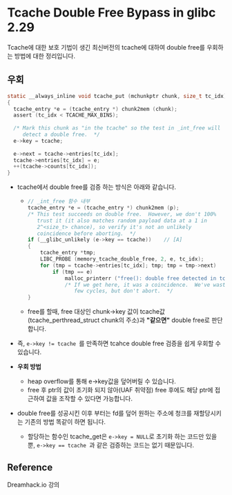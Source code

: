 # Tcache Double Free Bypass in glibc 2.29

Tcache에 대한 보호 기법이 생긴 최신버전의 tcache에 대하여 double free를 우회하는 방법에 대한 정리입니다.



## 우회

```C
static __always_inline void tcache_put (mchunkptr chunk, size_t tc_idx)
{
  tcache_entry *e = (tcache_entry *) chunk2mem (chunk);
  assert (tc_idx < TCACHE_MAX_BINS);
    
  /* Mark this chunk as "in the tcache" so the test in _int_free will
     detect a double free.  */
  e->key = tcache;
    
  e->next = tcache->entries[tc_idx];
  tcache->entries[tc_idx] = e;
  ++(tcache->counts[tc_idx]);
}
```

- tcache에서 double free를 검증 하는 방식은 아래와 같습니다.

  - ```C
    // _int_free 함수 내부
    tcache_entry *e = (tcache_entry *) chunk2mem (p);
    /* This test succeeds on double free.  However, we don't 100%
       trust it (it also matches random payload data at a 1 in
       2^<size_t> chance), so verify it's not an unlikely
       coincidence before aborting.  */
    if (__glibc_unlikely (e->key == tcache))	// [A]
    {
    	tcache_entry *tmp;
    	LIBC_PROBE (memory_tcache_double_free, 2, e, tc_idx);
    	for (tmp = tcache->entries[tc_idx]; tmp; tmp = tmp->next)
    		if (tmp == e)
    			malloc_printerr ("free(): double free detected in tcache 2");
    			/* If we get here, it was a coincidence.  We've wasted a
    			   few cycles, but don't abort.  */
    }
    ```

  - free를 할때, free 대상인 chunk->key 값이 tcache값(tcache_perthread_struct chunk의 주소)과 **"같으면"**  double free로 판단합니다.

- 즉,  ```e->key != tcache ```를 만족하면 tcahce double free 검증을 쉽게 우회할 수 있습니다.

- **우회 방법**

  - heap overflow를 통해 e->key값을 덮어버릴 수 있습니다.
  - free 후 ptr의 값이 초기화 되지 않아(UAF 취약점) free 후에도 해당 ptr에 접근하여 값을 조작할 수 있다면 가능합니다.

- double free를 성공시킨 이후 부터는 fd를 덮어 원하는 주소에 청크를 재할당시키는 기존의 방법 똑같이 하면 됩니다.

  - 할당하는 함수인 tcache_get은 ```e->key = NULL```로 초기화 하는 코드만 있을 뿐, ```e->key == tcache ```과 같은 검증하는 코드는 없기 때문입니다.



## Reference

Dreamhack.io 강의